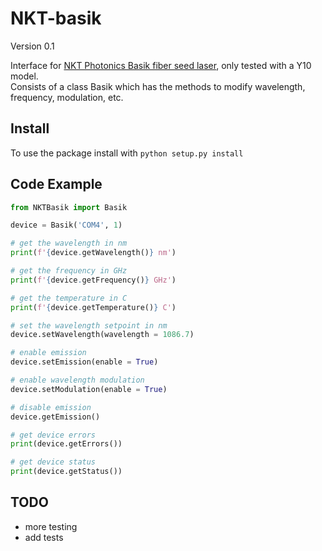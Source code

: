 # NKT-basik
Version 0.1

Interface for [NKT Photonics Basik fiber seed laser](https://www.nktphotonics.com/lasers-fibers/product/koheras-basik-low-noise-single-frequency-oem-laser-modules/), only tested with a Y10 model.  
Consists of a class Basik which has the methods to modify wavelength, frequency, modulation, etc.

## Install
To use the package install with `python setup.py install`

## Code Example

```Python
from NKTBasik import Basik

device = Basik('COM4', 1)

# get the wavelength in nm 
print(f'{device.getWavelength()} nm')

# get the frequency in GHz
print(f'{device.getFrequency()} GHz')

# get the temperature in C
print(f'{device.getTemperature()} C')

# set the wavelength setpoint in nm
device.setWavelength(wavelength = 1086.7)

# enable emission
device.setEmission(enable = True)

# enable wavelength modulation
device.setModulation(enable = True)

# disable emission
device.getEmission()

# get device errors
print(device.getErrors())

# get device status
print(device.getStatus())
```

## TODO
* more testing
* add tests
